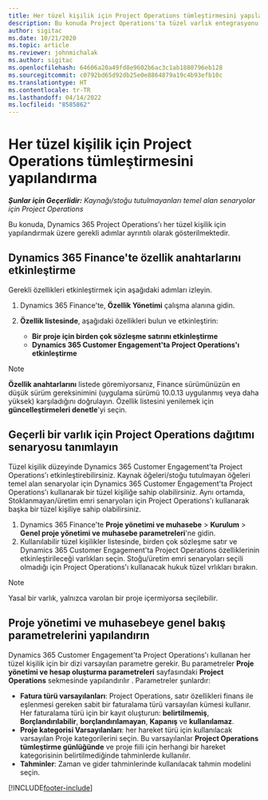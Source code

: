 ```yaml
---
title: Her tüzel kişilik için Project Operations tümleştirmesini yapılandırma
description: Bu konuda Project Operations'ta tüzel varlık entegrasyonu ayarlama hakkında bilgi sağlanır.
author: sigitac
ms.date: 10/21/2020
ms.topic: article
ms.reviewer: johnmichalak
ms.author: sigitac
ms.openlocfilehash: 64606a20a49fd8e9602b6ac3c1ab1880796eb128
ms.sourcegitcommit: c0792bd65d92db25e0e8864879a19c4b93efb10c
ms.translationtype: HT
ms.contentlocale: tr-TR
ms.lasthandoff: 04/14/2022
ms.locfileid: "8585862"
---
```

# <a name="configure-project-operations-integration-per-legal-entity"></a>Her tüzel kişilik için Project Operations tümleştirmesini yapılandırma 

_**Şunlar için Geçerlidir:** Kaynağı/stoğu tutulmayanları temel alan senaryolar için Project Operations_

Bu konuda, Dynamics 365 Project Operations'ı her tüzel kişilik için yapılandırmak üzere gerekli adımlar ayrıntılı olarak gösterilmektedir.

## <a name="enable-feature-keys-in-dynamics-365-finance"></a>Dynamics 365 Finance'te özellik anahtarlarını etkinleştirme

Gerekli özellikleri etkinleştirmek için aşağıdaki adımları izleyin.

1. Dynamics 365 Finance'te, **Özellik Yönetimi** çalışma alanına gidin.
2. **Özellik listesinde**, aşağıdaki özellikleri bulun ve etkinleştirin:
  
    - **Bir proje için birden çok sözleşme satırını etkinleştirme**
    - **Dynamics 365 Customer Engagement'ta Project Operations'ı etkinleştirme**

> [!NOTE]
> **Özellik anahtarlarını** listede göremiyorsanız, Finance sürümünüzün en düşük sürüm gereksinimini (uygulama sürümü 10.0.13 uygulanmış veya daha yüksek) karşıladığını doğrulayın. Özellik listesini yenilemek için **güncelleştirmeleri denetle**'yi seçin.

## <a name="define-the-project-operations-deployment-scenario-for-a-legal-entity"></a>Geçerli bir varlık için Project Operations dağıtımı senaryosu tanımlayın

Tüzel kişilik düzeyinde Dynamics 365 Customer Engagement'ta Project Operations'ı etkinleştirebilirsiniz. Kaynak öğeleri/stoğu tutulmayan öğeleri temel alan senaryolar için Dynamics 365 Customer Engagement'ta Project Operations'ı kullanarak bir tüzel kişiliğe sahip olabilirsiniz. Aynı ortamda, Stoklanmayan/üretim emri senaryoları için Project Operations'ı kullanarak başka bir tüzel kişiliye sahip olabilirsiniz.

1. Dynamics 365 Finance'te **Proje yönetimi ve muhasebe** > **Kurulum** > **Genel proje yönetimi ve muhasebe parametreleri**'ne gidin.
2. Kullanılabilir tüzel kişilikler listesinde, birden çok sözleşme satır ve Dynamics 365 Customer Engagement'ta Project Operations özelliklerinin etkinleştirileceği varlıkları seçin. Stoğu/üretim emri senaryoları seçili olmadığı için Project Operations'ı kullanacak hukuk tüzel vrlıkları bırakın.

> [!NOTE]
> Yasal bir varlık, yalnızca varolan bir proje içermiyorsa seçilebilir.

## <a name="configure-project-management-and-accounting-parameters"></a>Proje yönetimi ve muhasebeye genel bakış parametrelerini yapılandırın

Dynamics 365 Customer Engagement'ta Project Operations'ı kullanan her tüzel kişilik için bir dizi varsayılan parametre gerekir. Bu parametreler **Proje yönetimi ve hesap oluşturma parametreleri** sayfasındaki **Project Operations** sekmesinde yapılandırılır . Parametreler şunlardır:

  - **Fatura türü varsayılanları**: Project Operations, satır özellikleri finans ile eşlenmesi gereken sabit bir faturalama türü varsayılan kümesi kullanır. Her faturalama türü için bir kayıt oluşturun: **belirtilmemiş**, **Borçlandırılabilir**, **borçlandırılamayan**, **Kapanış** ve **kullanılamaz**.
  - **Proje kategorisi Varsayılanları**: her hareket türü için kullanılacak varsayılan Proje kategorilerini seçin. Bu varsayılanlar **Project Operations tümleştirme günlüğünde** ve proje fiili için herhangi bir hareket kategorisinin belirtilmediğinde tahminlerde kullanılır.
  - **Tahminler**: Zaman ve gider tahminlerinde kullanılacak tahmin modelini seçin.


[!INCLUDE[footer-include](../includes/footer-banner.md)]